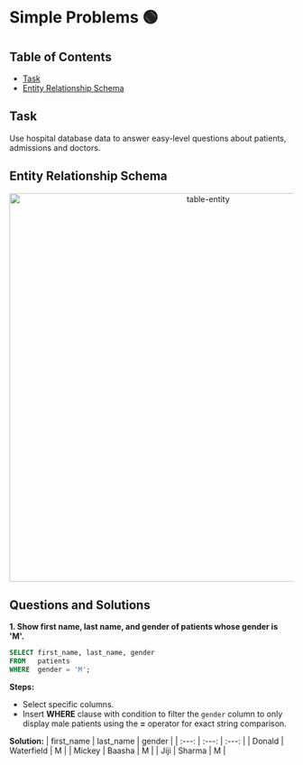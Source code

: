 # Simple Problems 🟢

## Table of Contents
+ [Task](https://github.com/jrgem/SQL-Practice/tree/main/Easy-Problems#table-of-contents/)
+ [Entity Relationship Schema](https://github.com/jrgem/SQL-Practice/tree/main/Easy-Problems#table-of-contents/)

## Task
Use hospital database data to answer easy-level questions about patients, admissions and doctors.

## Entity Relationship Schema
<p align="center">
<img width="689" alt="table-entity" src="https://github.com/jrgem/SQL-Practice/assets/145512344/4ff39843-b2f1-479d-8169-fe0e65334831">
</p>

## Questions and Solutions

**1. Show first name, last name, and gender of patients whose gender is 'M'.**
```sql
SELECT first_name, last_name, gender
FROM   patients
WHERE  gender = 'M';
```

**Steps:**
- Select specific columns.
- Insert **WHERE** clause with condition to filter the `gender` column to only display male patients using the **=** operator for exact string comparison.

**Solution:**
| first_name | last_name   | gender    |
| :---:   | :---: | :---: |
| Donald | Waterfield   | M   |
| Mickey | Baasha  | M   |
| Jiji | Sharma   | M   |
